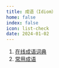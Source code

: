 ```yaml
---
title: 成语（Idiom）
home: false
index: false
icon: list-check
date: 2024-01-02
---
```


1. [在线成语词典](http://www.dffyw.com/cy/index.asp?page=2&fl1=&fl2=)
1. [常用成语](https://www.languagecouncils.sg/mandarin/ch/learning-resources/useful-idioms)